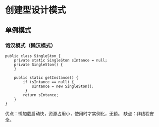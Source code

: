 # 创建型设计模式

## 单例模式

### 饱汉模式（懒汉模式）
```
public class SingleSton {
    private static SingleSton sIntance = null;
    private SingleSton() {
    }
    
    public static getInstance() {
        if (sIntance == null) {
            sIntance = new SingleSton();
         }
        return sIntance;
    }
}
```

优点：懒加载启动快，资源占用小，使用时才实例化，无锁。
缺点：非线程安全。
